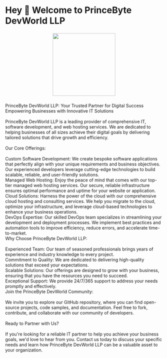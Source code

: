 <h1 align="left">Hey 👋 Welcome to PrinceByte DevWorld LLP</h1>

###

<div align="center">
  <img height="200" src="https://i.ibb.co/j3jDVhP/1.png"  />
</div>

###

<p align="left">PrinceByte DevWorld LLP: Your Trusted Partner for Digital Success<br>Empowering Businesses with Innovative IT Solutions<br><br>PrinceByte DevWorld LLP is a leading provider of comprehensive IT, software development, and web hosting services. We are dedicated to helping businesses of all sizes achieve their digital goals by delivering tailored solutions that drive growth and efficiency.<br><br>Our Core Offerings:<br><br>Custom Software Development: We create bespoke software applications that perfectly align with your unique requirements and business objectives. Our experienced developers leverage cutting-edge technologies to build scalable, reliable, and user-friendly solutions.<br>Managed Web Hosting: Enjoy the peace of mind that comes with our top-tier managed web hosting services. Our secure, reliable infrastructure ensures optimal performance and uptime for your website or application.<br>Cloud Solutions: Harness the power of the cloud with our comprehensive cloud hosting and consulting services. We help you migrate to the cloud, optimize your infrastructure, and leverage cloud-based technologies to enhance your business operations.<br>DevOps Expertise: Our skilled DevOps team specializes in streamlining your development and deployment processes. We implement best practices and automation tools to improve efficiency, reduce errors, and accelerate time-to-market.<br>Why Choose PrinceByte DevWorld LLP:<br><br>Experienced Team: Our team of seasoned professionals brings years of experience and industry knowledge to every project.<br>Commitment to Quality: We are dedicated to delivering high-quality solutions that exceed your expectations.<br>Scalable Solutions: Our offerings are designed to grow with your business, ensuring that you have the resources you need to succeed.<br>Exceptional Support: We provide 24/7/365 support to address your needs promptly and effectively.<br>Join the PrinceByte DevWorld Community:<br><br>We invite you to explore our GitHub repository, where you can find open-source projects, code samples, and documentation. Feel free to fork, contribute, and collaborate with our community of developers.<br><br>Ready to Partner with Us?<br><br>If you're looking for a reliable IT partner to help you achieve your business goals, we'd love to hear from you. Contact us today to discuss your specific needs and learn how PrinceByte DevWorld LLP can be a valuable asset to your organization.</p>

###
